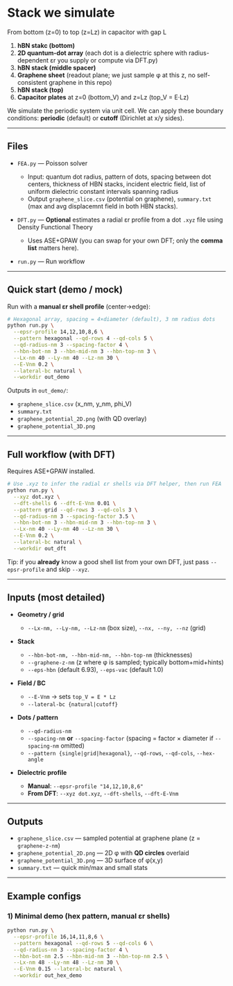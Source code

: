 # Stack we simulate

From bottom (z=0) to top (z=Lz) in capacitor with gap L

1. **hBN stakc (bottom)**
2. **2D quantum-dot array** (each dot is a dielectric sphere with radius-dependent εr you supply or compute via DFT.py)
3. **hBN stack (middle spacer)**
4. **Graphene sheet** (readout plane; we just sample φ at this z, no self-consistent graphene in this repo)
5. **hBN stack (top)**
6. **Capacitor plates** at z=0 (bottom\_V) and z=Lz (top\_V = E·Lz)

We simulate the periodic system via unit cell. We can apply these boundary conditions: **periodic** (default) or **cutoff** (Dirichlet at x/y sides).

---

## Files

* `FEA.py` — Poisson solver
  * Input: quantum dot radius, pattern of dots, spacing between dot centers, thickness of HBN stacks, incident electric field, list of uniform dielectric constant intervals spanning radius
  * Output `graphene_slice.csv` (potential on graphene), `summary.txt` (max and avg displacemnt field in both HBN stacks).
* `DFT.py` — **Optional** estimates a radial εr profile from a dot `.xyz` file using Density Functional Theory

  * Uses ASE+GPAW (you can swap for your own DFT; only the **comma list** matters here).
* `run.py` — Run workflow

---

## Quick start (demo / mock)

Run with a **manual εr shell profile** (center→edge):

```bash
# Hexagonal array, spacing = 4×diameter (default), 3 nm radius dots
python run.py \
  --epsr-profile 14,12,10,8,6 \
  --pattern hexagonal --qd-rows 4 --qd-cols 5 \
  --qd-radius-nm 3 --spacing-factor 4 \
  --hbn-bot-nm 3 --hbn-mid-nm 3 --hbn-top-nm 3 \
  --Lx-nm 40 --Ly-nm 40 --Lz-nm 30 \
  --E-Vnm 0.2 \
  --lateral-bc natural \
  --workdir out_demo
```

Outputs in `out_demo/`:

* `graphene_slice.csv` (x\_nm, y\_nm, phi\_V)
* `summary.txt`
* `graphene_potential_2D.png` (with QD overlay)
* `graphene_potential_3D.png`

---

## Full workflow (with DFT)

Requires ASE+GPAW installed.

```bash
# Use .xyz to infer the radial εr shells via DFT helper, then run FEA
python run.py \
  --xyz dot.xyz \
  --dft-shells 6 --dft-E-Vnm 0.01 \
  --pattern grid --qd-rows 3 --qd-cols 3 \
  --qd-radius-nm 3 --spacing-factor 3.5 \
  --hbn-bot-nm 3 --hbn-mid-nm 3 --hbn-top-nm 3 \
  --Lx-nm 40 --Ly-nm 40 --Lz-nm 30 \
  --E-Vnm 0.2 \
  --lateral-bc natural \
  --workdir out_dft
```

Tip: if you **already** know a good shell list from your own DFT, just pass `--epsr-profile` and skip `--xyz`.

---

## Inputs (most detailed)

* **Geometry / grid**

  * `--Lx-nm, --Ly-nm, --Lz-nm` (box size), `--nx, --ny, --nz` (grid)
* **Stack**

  * `--hbn-bot-nm, --hbn-mid-nm, --hbn-top-nm` (thicknesses)
  * `--graphene-z-nm` (z where φ is sampled; typically bottom+mid+hints)
  * `--eps-hbn` (default 6.93), `--eps-vac` (default 1.0)
* **Field / BC**

  * `--E-Vnm` → sets `top_V = E * Lz`
  * `--lateral-bc {natural|cutoff}`
* **Dots / pattern**

  * `--qd-radius-nm`
  * `--spacing-nm` **or** `--spacing-factor` (spacing = factor × diameter if `--spacing-nm` omitted)
  * `--pattern {single|grid|hexagonal}`, `--qd-rows`, `--qd-cols`, `--hex-angle`
* **Dielectric profile**

  * **Manual**: `--epsr-profile "14,12,10,8,6"`
  * **From DFT**: `--xyz dot.xyz`, `--dft-shells`, `--dft-E-Vnm`

---

## Outputs

* `graphene_slice.csv` — sampled potential at graphene plane (z = `graphene-z-nm`)
* `graphene_potential_2D.png` — 2D φ with **QD circles** overlaid
* `graphene_potential_3D.png` — 3D surface of φ(x,y)
* `summary.txt` — quick min/max and small stats

---

## Example configs

### 1) Minimal demo (hex pattern, manual εr shells)

```bash
python run.py \
  --epsr-profile 16,14,11,8,6 \
  --pattern hexagonal --qd-rows 5 --qd-cols 6 \
  --qd-radius-nm 3 --spacing-factor 4 \
  --hbn-bot-nm 2.5 --hbn-mid-nm 3 --hbn-top-nm 2.5 \
  --Lx-nm 48 --Ly-nm 48 --Lz-nm 30 \
  --E-Vnm 0.15 --lateral-bc natural \
  --workdir out_hex_demo
```
